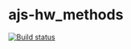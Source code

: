 # ajs-hw_methods
[![Build status](https://ci.appveyor.com/api/projects/status/xdfceip6enjatuyy?svg=true)](https://ci.appveyor.com/project/AnnVasilyeva/ajs-hw-methods)